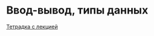 # Ввод-вывод, типы данных

[Тетрадка с лекцией](https://colab.research.google.com/github/Palladain/Python_1_HSE_2023/blob/main/Lecture_1.ipynb)
